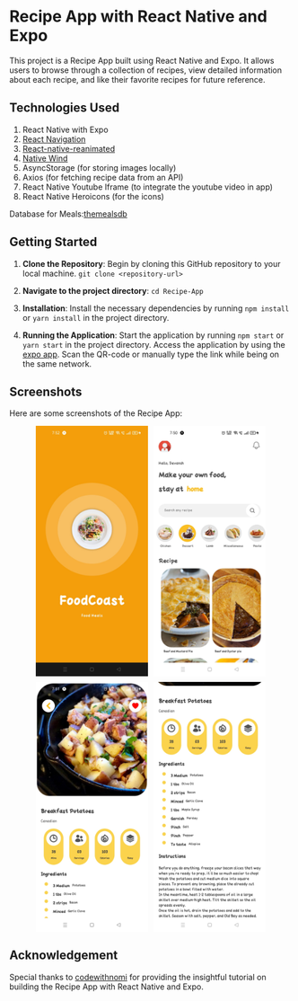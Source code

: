 # Recipe App with React Native and Expo

This project is a Recipe App built using React Native and Expo. It allows users to browse through a collection of recipes, view detailed information about each recipe, and like their favorite recipes for future reference.

## Technologies Used

1. React Native with Expo
2. [React Navigation](https://reactnavigation.org/)
3. [React-native-reanimated](https://docs.swmansion.com/react-native-reanimated/)
4. [Native Wind](https://www.nativewind.dev/)
5. AsyncStorage (for storing images locally)
6. Axios (for fetching recipe data from an API)
7. React Native Youtube Iframe (to integrate the youtube video in app)
8. React Native Heroicons (for the icons)

Database for Meals:[themealsdb](https://www.themealdb.com/)

## Getting Started

1. **Clone the Repository**: Begin by cloning this GitHub repository to your local machine. `git clone <repository-url>`

2. **Navigate to the project directory**: `cd Recipe-App`

3. **Installation**: Install the necessary dependencies by running `npm install` or `yarn install` in the project directory.

4. **Running the Application**: Start the application by running `npm start` or `yarn start` in the project directory. Access the application by using the [expo app](https://play.google.com/store/apps/details?id=host.exp.exponent&hl=en_US&gl=US).
   Scan the QR-code or manually type the link while being on the same network.

## Screenshots

Here are some screenshots of the Recipe App:

<div style="margin:5px">
   <div style="display:flex; justify-content:center;">
   <img src="ScreenShots/Welcome_Screen.jpg" alt="Screenshot 1" style="width: 200px; margin-right: 10px;">
   <img src="ScreenShots/Home_Screen.jpg" alt="Screenshot 2" style="width: 200px;">
  </div>
  
  <div style="display:flex; justify-content:center; margin-top:10px">
   <img src="ScreenShots/Recipe_Detail_Screen1.jpg" alt="Screenshot 3" style="width: 200px; margin-right: 10px;">
   <img src="ScreenShots/Recipe_Detail_Screen2.jpg" alt="Screenshot 4" style="width: 200px;">
  </div>
</div>

## Acknowledgement

Special thanks to [codewithnomi](https://www.youtube.com/channel/UC9Z1XWw1kmnvOOFsj6Bzy2g) for providing the insightful tutorial on building the Recipe App with React Native and Expo.
